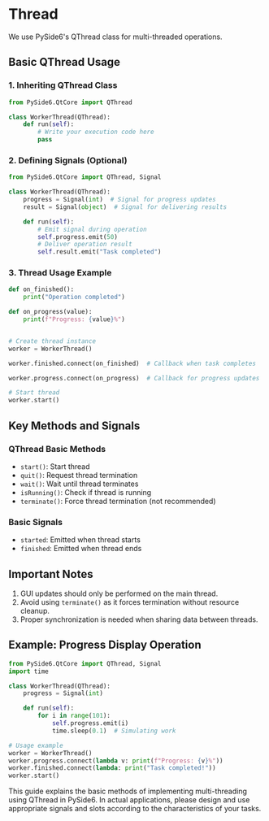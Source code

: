 # Thread

We use PySide6's QThread class for multi-threaded operations.

## Basic QThread Usage

### 1. Inheriting QThread Class

```python
from PySide6.QtCore import QThread

class WorkerThread(QThread):
    def run(self):
        # Write your execution code here
        pass
```

### 2. Defining Signals (Optional)

```python
from PySide6.QtCore import QThread, Signal

class WorkerThread(QThread):
    progress = Signal(int)  # Signal for progress updates
    result = Signal(object)  # Signal for delivering results

    def run(self):
        # Emit signal during operation
        self.progress.emit(50)
        # Deliver operation result
        self.result.emit("Task completed")
```

### 3. Thread Usage Example

```python
def on_finished():
    print("Operation completed")

def on_progress(value):
    print(f"Progress: {value}%")


# Create thread instance
worker = WorkerThread()

worker.finished.connect(on_finished)  # Callback when task completes

worker.progress.connect(on_progress)  # Callback for progress updates

# Start thread
worker.start()
```

## Key Methods and Signals

### QThread Basic Methods

- `start()`: Start thread
- `quit()`: Request thread termination
- `wait()`: Wait until thread terminates
- `isRunning()`: Check if thread is running
- `terminate()`: Force thread termination (not recommended)

### Basic Signals

- `started`: Emitted when thread starts
- `finished`: Emitted when thread ends

## Important Notes

1. GUI updates should only be performed on the main thread.
2. Avoid using `terminate()` as it forces termination without resource cleanup.
3. Proper synchronization is needed when sharing data between threads.

## Example: Progress Display Operation

```python
from PySide6.QtCore import QThread, Signal
import time

class WorkerThread(QThread):
    progress = Signal(int)

    def run(self):
        for i in range(101):
            self.progress.emit(i)
            time.sleep(0.1)  # Simulating work

# Usage example
worker = WorkerThread()
worker.progress.connect(lambda v: print(f"Progress: {v}%"))
worker.finished.connect(lambda: print("Task completed!"))
worker.start()
```

This guide explains the basic methods of implementing multi-threading using QThread in PySide6.
In actual applications, please design and use appropriate signals and slots according to the characteristics of your tasks.
